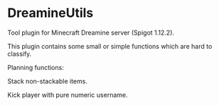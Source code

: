 # DreamineUtils
Tool plugin for Minecraft Dreamine server (Spigot 1.12.2). 

This plugin contains some small or simple functions which are hard to classify. 




Planning functions:

Stack non-stackable items.

Kick player with pure numeric username.
